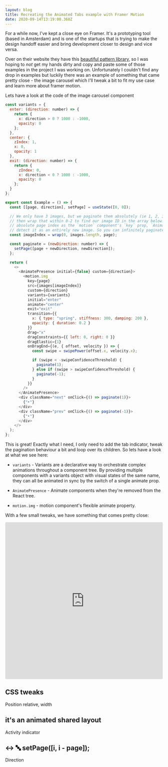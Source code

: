```yaml
---
layout: blog
title: Recreating the Animated Tabs example with Framer Motion
date: 2020-09-14T13:19:00.368Z
---
```

For a while now, I've kept a close eye on Framer. It's a prototyping tool (based in Amsterdam) and is one of the startups that is trying to make the design handoff easier and bring development closer to design and vice versa.

Over on their website they have this [beautiful pattern library](https://www.framer.com/examples/), so I was hoping to _not_ get my hands dirty and copy and paste some of those examples in the project I was working on. Unfortunately I couldn't find any drop in examples but luckily there was an example of something that came pretty close - the image carousel which I'll tweak a bit to fit my use case and learn more about framer motion.


Lets have a look at the code of the image carousel component

```javascript
const variants = {
  enter: (direction: number) => {
    return {
      x: direction > 0 ? 1000 : -1000,
      opacity: 0
    };
  },
  center: {
    zIndex: 1,
    x: 0,
    opacity: 1
  },
  exit: (direction: number) => {
    return {
      zIndex: 0,
      x: direction < 0 ? 1000 : -1000,
      opacity: 0
    };
  }
};

export const Example = () => {
  const [[page, direction], setPage] = useState([0, 0]);

  // We only have 3 images, but we paginate them absolutely (ie 1, 2, 3, 4, 5...) and
  // then wrap that within 0-2 to find our image ID in the array below. By passing an
  // absolute page index as the `motion` component's `key` prop, `AnimatePresence` will
  // detect it as an entirely new image. So you can infinitely paginate as few as 1 images.
  const imageIndex = wrap(0, images.length, page);

  const paginate = (newDirection: number) => {
    setPage([page + newDirection, newDirection]);
  };

  return (
    <>
      <AnimatePresence initial={false} custom={direction}>
        <motion.img
          key={page}
          src={images[imageIndex]}
          custom={direction}
          variants={variants}
          initial="enter"
          animate="center"
          exit="exit"
          transition={{
            x: { type: "spring", stiffness: 300, damping: 200 },
            opacity: { duration: 0.2 }
          }}
          drag="x"
          dragConstraints={{ left: 0, right: 0 }}
          dragElastic={1}
          onDragEnd={(e, { offset, velocity }) => {
            const swipe = swipePower(offset.x, velocity.x);

            if (swipe < -swipeConfidenceThreshold) {
              paginate(1);
            } else if (swipe > swipeConfidenceThreshold) {
              paginate(-1);
            }
          }}
        />
      </AnimatePresence>
      <div className="next" onClick={() => paginate(1)}>
        {"‣"}
      </div>
      <div className="prev" onClick={() => paginate(-1)}>
        {"‣"}
      </div>
    </>
  );
};
```

This is great! Exactly what I need, I only need to add the tab indicator, tweak the pagination behaviour a bit and loop over its children. So lets have a look at what we see here:

* `variants` - Variants are a declarative way to orchestrate complex animations throughout a component tree. By providing multiple components with a variants object with visual states of the same name, they can all be animated in sync by the switch of a single animate prop.
* `AnimatePresence` - Animate components when they're removed from the React tree.

* `motion.img` - motion component's flexible animate property.


With a few small tweaks, we have something that comes pretty close:
<iframe src="https://codesandbox.io/embed/framer-motion-image-gallery-forked-7h9kq?fontsize=14&hidenavigation=1&theme=dark"
     style="width:100%; height:500px; border:0; border-radius: 4px; overflow:hidden;"
     title="Framer Motion: Image gallery (forked)"
     allow="accelerometer; ambient-light-sensor; camera; encrypted-media; geolocation; gyroscope; hid; microphone; midi; payment; usb; vr; xr-spatial-tracking"
     sandbox="allow-forms allow-modals allow-popups allow-presentation allow-same-origin allow-scripts"
   ></iframe>

## CSS tweaks
Position relative, width

## it's an animated shared layout
Activity indicator

## ↔️ 🔤 setPage([i, i - page]);
Direction